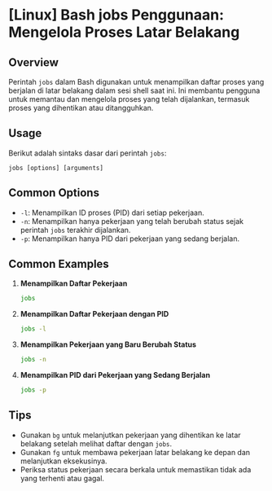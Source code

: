 # [Linux] Bash jobs Penggunaan: Mengelola Proses Latar Belakang

## Overview
Perintah `jobs` dalam Bash digunakan untuk menampilkan daftar proses yang berjalan di latar belakang dalam sesi shell saat ini. Ini membantu pengguna untuk memantau dan mengelola proses yang telah dijalankan, termasuk proses yang dihentikan atau ditangguhkan.

## Usage
Berikut adalah sintaks dasar dari perintah `jobs`:

```
jobs [options] [arguments]
```

## Common Options
- `-l`: Menampilkan ID proses (PID) dari setiap pekerjaan.
- `-n`: Menampilkan hanya pekerjaan yang telah berubah status sejak perintah `jobs` terakhir dijalankan.
- `-p`: Menampilkan hanya PID dari pekerjaan yang sedang berjalan.

## Common Examples

1. **Menampilkan Daftar Pekerjaan**
   ```bash
   jobs
   ```

2. **Menampilkan Daftar Pekerjaan dengan PID**
   ```bash
   jobs -l
   ```

3. **Menampilkan Pekerjaan yang Baru Berubah Status**
   ```bash
   jobs -n
   ```

4. **Menampilkan PID dari Pekerjaan yang Sedang Berjalan**
   ```bash
   jobs -p
   ```

## Tips
- Gunakan `bg` untuk melanjutkan pekerjaan yang dihentikan ke latar belakang setelah melihat daftar dengan `jobs`.
- Gunakan `fg` untuk membawa pekerjaan latar belakang ke depan dan melanjutkan eksekusinya.
- Periksa status pekerjaan secara berkala untuk memastikan tidak ada yang terhenti atau gagal.